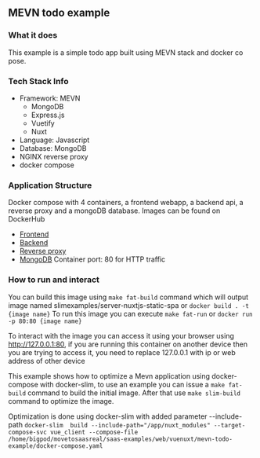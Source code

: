 ## MEVN todo example

### What it does  
This example is a simple todo app built using MEVN stack and docker co pose.

### Tech Stack Info  
- Framework: MEVN
  - MongoDB
  - Express.js
  - Vuetify
  - Nuxt
- Language: Javascript
- Database: MongoDB
- NGINX reverse proxy
- docker compose

### Application Structure
Docker compose with 4 containers, a frontend webapp, a backend api, a reverse proxy and a mongoDB database.
Images can be found on DockerHub
- [Frontend](https://hub.docker.com/r/slimexamples/mevn-todo-example-app-client)
- [Backend](https://hub.docker.com/r/slimexamples/mevn-todo-example-app-api)
- [Reverse proxy](https://hub.docker.com/r/slimexamples/mevn-todo-example-app-reverse-proxy)
- [MongoDB](https://hub.docker.com/_/mongo)
Container port: 80 for HTTP traffic

### How to run and interact
You can build this image using `make fat-build` command which will output image named slimexamples/server-nuxtjs-static-spa or `docker build . -t {image name}`
To run this image you can execute `make fat-run` or `docker run -p 80:80 {image name}`

To interact with the image you can access it using your browser using http://127.0.0.1:80, if you are running this container on another device then you are trying to access it, you need to replace 127.0.0.1 with ip or web address of other device

This example shows how to optimize a Mevn application using docker-compose with docker-slim, to use an example you can issue a `make fat-build` command to build the initial image. After that use `make slim-build` command to optimize the image.

Optimization is done using docker-slim with added parameter --include-path `docker-slim  build --include-path="/app/nuxt_modules" --target-compose-svc vue_client --compose-file /home/bigpod/movetosaasreal/saas-examples/web/vuenuxt/mevn-todo-example/docker-compose.yaml`
